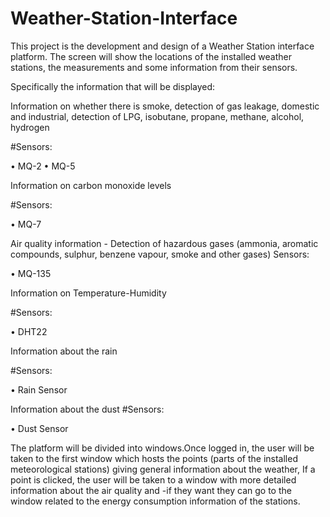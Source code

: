 # Weather-Station-Interface
This project is the development and design of a Weather Station interface platform. The screen will show the locations of the installed weather stations, the measurements and some information from their sensors.


Specifically the information that will be displayed: 

Information on whether there is smoke, detection of gas leakage, domestic and industrial, detection of LPG, isobutane, propane, methane, alcohol, hydrogen

#Sensors:

•	MQ-2 
•	MQ-5 

Information on carbon monoxide levels 

#Sensors:

•	MQ-7

Air quality information - Detection of hazardous gases
(ammonia, aromatic compounds, sulphur, benzene vapour, smoke and other gases)
Sensors:

•	MQ-135

Information on Temperature-Humidity


#Sensors:

•	DHT22

Ιnformation about the rain

#Sensors:

•	Rain Sensor 

Information about the dust
#Sensors:

•	Dust Sensor


The platform will be divided into windows.Once logged in, the user will be taken to the first window which hosts the       points (parts of the installed meteorological stations) giving general information about the weather, If a point is clicked, the user will be taken to a window with more detailed information about the air quality and -if they want they can go to the window related to the energy consumption information of the stations.

